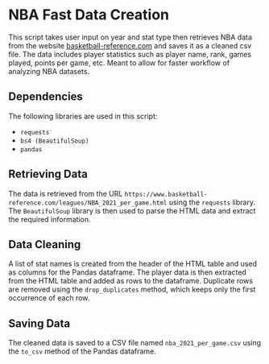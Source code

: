 # NBA Fast Data Creation

This script takes user input on year and stat type then retrieves NBA data from the website [basketball-reference.com](https://www.basketball-reference.com/leagues/NBA_{year}_{stat_type}.html) and saves it as a cleaned csv file. The data includes player statistics such as player name, rank, games played, points per game, etc. Meant to allow for faster workflow of analyzing NBA datasets.

## Dependencies
The following libraries are used in this script:
- `requests`
- `bs4 (BeautifulSoup)`
- `pandas`

## Retrieving Data
The data is retrieved from the URL `https://www.basketball-reference.com/leagues/NBA_2021_per_game.html` using the `requests` library. The `BeautifulSoup` library is then used to parse the HTML data and extract the required information.

## Data Cleaning
A list of stat names is created from the header of the HTML table and used as columns for the Pandas dataframe. The player data is then extracted from the HTML table and added as rows to the dataframe. Duplicate rows are removed using the `drop_duplicates` method, which keeps only the first occurrence of each row.

## Saving Data
The cleaned data is saved to a CSV file named `nba_2021_per_game.csv` using the `to_csv` method of the Pandas dataframe.


